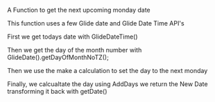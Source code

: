 A Function to get the next upcoming monday date

This function uses a few Glide date and Glide Date Time API's 

First we get todays date with GlideDateTime()

Then we get the day of the month number with GlideDate().getDayOfMonthNoTZ();

Then we use the make a calculation to set the day to the next monday

Finally, we calcualtate the day using AddDays we return the New Date transforming it back with getDate()



